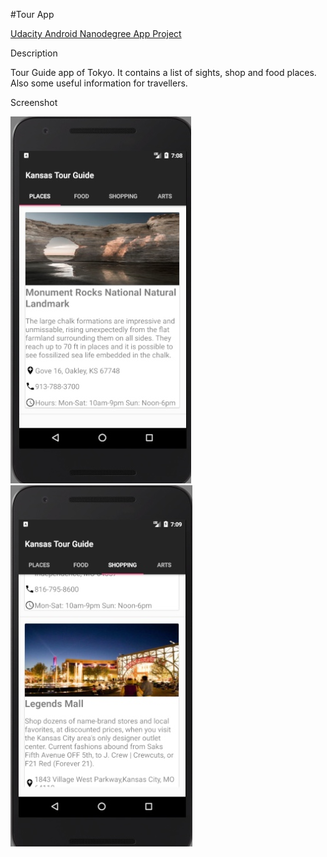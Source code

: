 #Tour App

[Udacity Android Nanodegree App Project](https://www.udacity.com/course/android-basics-nanodegree-by-google--nd803)

Description

Tour Guide app of Tokyo.
It contains a list of sights, shop and food places. Also some useful information for travellers.

Screenshot

![](https://github.com/dineshbalajibingo/android_tour_app/blob/master/places.jpg)
![](https://github.com/dineshbalajibingo/android_tour_app/blob/master/shopping.jpg)

